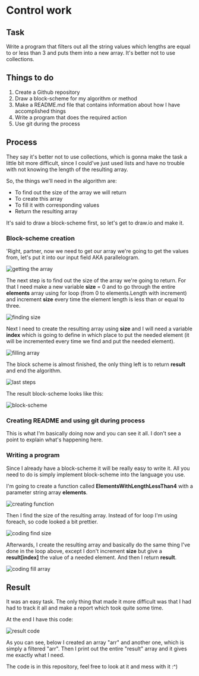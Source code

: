 # Control work

## Task

Write a program that filters out all the string values which lengths are equal to or less than 3 and puts them into a new array. It's better not to use collections.

## Things to do

1. Create a Github repository
2. Draw a block-scheme for my algorithm or method
3. Make a README.md file that contains information about how I have accomplished things
4. Write a program that does the required action
5. Use git during the process

## Process

They say it's better not to use collections, which is gonna make the task a little bit more difficult, since I could've just used lists and have no trouble with not knowing the length of the resulting array.

So, the things we'll need in the algorithm are:

- To find out the size of the array we will return
- To create this array
- To fill it with corresponding values
- Return the resulting array

It's said to draw a block-scheme first, so let's get to draw.io and make it.

### Block-scheme creation

'Right, partner, now we need to get our array we're going to get the values from, let's put it into our input field AKA parallelogram.

![getting the array](pics/input.png)

The next step is to find out the size of the array we're going to return. For that I need make a new variable **size** = 0 and to go through the entire **elements** array using for loop (from 0 to elements.Length with increment) and increment **size** every time the element length is less than or equal to three.

![finding size](pics/find_amount_of_elms.png)

Next I need to create the resulting array using **size** and I will need a variable **index** which is going to define in which place to put the needed element (it will be incremented every time we find and put the needed element).

![filling array](pics/fill_array.png)

The block scheme is almost finished, the only thing left is to return **result** and end the algorithm.

![last steps](pics/finish_algo.png)

The result block-scheme looks like this:

![block-scheme](pics/algo_block_scheme.png)

### Creating README and using git during process

This is what I'm basically doing now and you can see it all. I don't see a point to explain what's happening here.

### Writing a program

Since I already have a block-scheme it will be really easy to write it. All you need to do is simply implement block-scheme into the language you use.

I'm going to create a function called **ElementsWithLengthLessThan4** with a parameter string array **elements**.

![creating function](pics/create_func.png)

Then I find the size of the resulting array. Instead of for loop I'm using foreach, so code looked a bit prettier.

![coding find size](pics/code_size_of_arr.png)

Afterwards, I create the resulting array and basically do the same thing I've done in the loop above, except I don't increment **size** but give a **result[index]** the value of a needed element. And then I return **result**.

![coding fill array](pics/code_fill_array.png)

## Result

It was an easy task. The only thing that made it more difficult was that I had had to track it all and make a report which took quite some time.

At the end I have this code:

![result code](pics/result_code.png)

As you can see, below I created an array "arr" and another one, which is simply a filtered "arr". Then I print out the entire "result" array and it gives me exactly what I need.

The code is in this repository, feel free to look at it and mess with it :^)